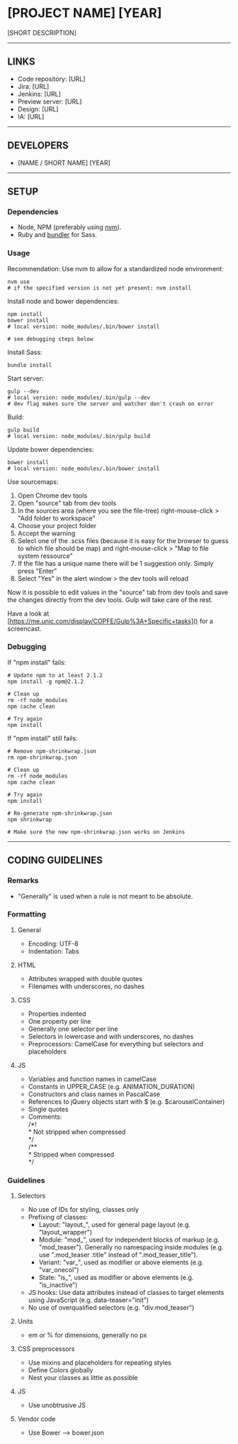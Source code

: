 # [PROJECT NAME] [YEAR]

[SHORT DESCRIPTION]


---


## LINKS

* Code repository: [URL]
* Jira: [URL]
* Jenkins: [URL]
* Preview server: [URL]
* Design: [URL]
* IA: [URL]


---


## DEVELOPERS

* [NAME / SHORT NAME] [YEAR]


---


## SETUP

### Dependencies

* Node, NPM (preferably using [nvm](https://github.com/creationix/nvm)).
* Ruby and [bundler](http://bundler.io/) for Sass.

### Usage

Recommendation: Use nvm to allow for a standardized node environment:

```shell
nvm use
# if the specified version is not yet present: nvm install
```

Install node and bower dependencies:

```shell
npm install
bower install
# local version: node_modules/.bin/bower install

# see debugging steps below
```

Install Sass:

```shell
bundle install
```

Start server:

```shell
gulp --dev
# local version: node_modules/.bin/gulp --dev
# dev flag makes sure the server and watcher don't crash on error
```

Build:

```shell
gulp build
# local version: node_modules/.bin/gulp build
```

Update bower dependencies:

```shell
bower install
# local version: node_modules/.bin/bower install
```

Use sourcemaps:

1. Open Chrome dev tools
2. Open "source" tab from dev tools
3. In the sources area (where you see the file-tree) right-mouse-click > "Add folder to workspace"
4. Choose your project folder
5. Accept the warning
6. Select one of the .scss files (because it is easy for the browser to guess to which file should be map) and right-mouse-click > "Map to file system ressource"
7. If the file has a unique name there will be 1 suggestion only. Simply press "Enter"
8. Select "Yes" in the alert window > the dev tools will reload

Now it is possible to edit values in the "source" tab from dev tools and save the changes directly from the dev tools. Gulp will take care of the rest.

Have a look at [https://me.unic.com/display/COPFE/Gulp%3A+Specific+tasks]() for a screencast.

### Debugging

If "npm install" fails:

```shell
# Update npm to at least 2.1.2
npm install -g npm@2.1.2

# Clean up
rm -rf node_modules
npm cache clean

# Try again
npm install
```

If "npm install" still fails:

```shell
# Remove npm-shrinkwrap.json
rm npm-shrinkwrap.json

# Clean up
rm -rf node_modules
npm cache clean

# Try again
npm install

# Re-generate npm-shrinkwrap.json
npm shrinkwrap

# Make sure the new npm-shrinkwrap.json works on Jenkins
```


---


## CODING GUIDELINES

### Remarks

* "Generally" is used when a rule is not meant to be absolute.

### Formatting

1. General
	* Encoding: UTF-8
	* Indentation: Tabs

2. HTML
	* Attributes wrapped with double quotes
	* Filenames with underscores, no dashes

3. CSS
	* Properties indented
	* One property per line
	* Generally one selector per line
	* Selectors in lowercase and with underscores, no dashes
	* Preprocessors: CamelCase for everything but selectors and placeholders

4. JS
	* Variables and function names in camelCase
	* Constants in UPPER_CASE (e.g. ANIMATION_DURATION)
	* Constructors and class names in PascalCase
	* References to jQuery objects start with $ (e.g. $carouselContainer)
	* Single quotes
	* Comments:  
		/\*!  
		 \* Not stripped when compressed  
		 \*/  
		/\**  
		 \* Stripped when compressed  
		 \*/

### Guidelines

1. Selectors
	* No use of IDs for styling, classes only
	* Prefixing of classes:
		* Layout: "layout\_", used for general page layout (e.g. "layout\_wrapper")
		* Module: "mod\_", used for independent blocks of markup (e.g. "mod\_teaser"). Generally no namespacing inside modules (e.g. use ".mod\_teaser .title" instead of ".mod\_teaser\_title").
		* Variant: "var\_", used as modifier or above elements (e.g. "var\_onecol")
		* State: "is\_", used as modifier or above elements (e.g. "is\_inactive")
	* JS hooks: Use data attributes instead of classes to target elements using JavaScript (e.g. data-teaser="init")
	* No use of overqualified selectors (e.g. "div.mod\_teaser")

2. Units
	* em or % for dimensions, generally no px

3. CSS preprocessors
	* Use mixins and placeholders for repeating styles
	* Define Colors globally
	* Nest your classes as little as possible

4. JS
	* Use unobtrusive JS

5. Vendor code
	* Use Bower --> bower.json
